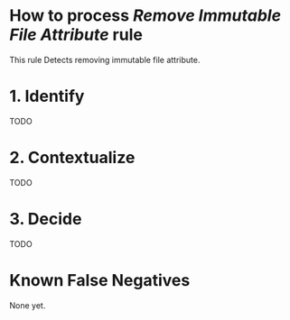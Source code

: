 # How to process *Remove Immutable File Attribute* rule
This rule Detects removing immutable file attribute.

# 1. Identify
TODO

# 2. Contextualize
TODO

# 3. Decide
TODO

# Known False Negatives
None yet.

